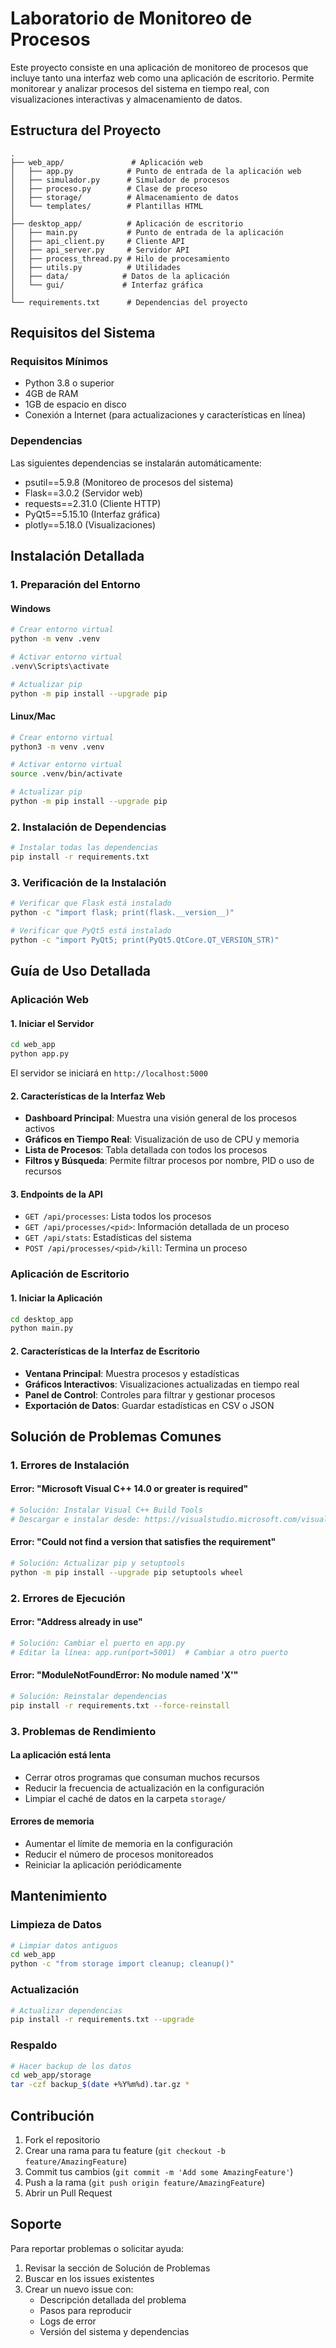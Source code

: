 # Laboratorio de Monitoreo de Procesos

Este proyecto consiste en una aplicación de monitoreo de procesos que incluye tanto una interfaz web como una aplicación de escritorio. Permite monitorear y analizar procesos del sistema en tiempo real, con visualizaciones interactivas y almacenamiento de datos.

## Estructura del Proyecto

```
.
├── web_app/               # Aplicación web
│   ├── app.py            # Punto de entrada de la aplicación web
│   ├── simulador.py      # Simulador de procesos
│   ├── proceso.py        # Clase de proceso
│   ├── storage/          # Almacenamiento de datos
│   └── templates/        # Plantillas HTML
│
├── desktop_app/          # Aplicación de escritorio
│   ├── main.py           # Punto de entrada de la aplicación
│   ├── api_client.py     # Cliente API
│   ├── api_server.py     # Servidor API
│   ├── process_thread.py # Hilo de procesamiento
│   ├── utils.py          # Utilidades
│   ├── data/            # Datos de la aplicación
│   └── gui/             # Interfaz gráfica
│
└── requirements.txt      # Dependencias del proyecto
```

## Requisitos del Sistema

### Requisitos Mínimos
- Python 3.8 o superior
- 4GB de RAM
- 1GB de espacio en disco
- Conexión a Internet (para actualizaciones y características en línea)

### Dependencias
Las siguientes dependencias se instalarán automáticamente:
- psutil==5.9.8 (Monitoreo de procesos del sistema)
- Flask==3.0.2 (Servidor web)
- requests==2.31.0 (Cliente HTTP)
- PyQt5==5.15.10 (Interfaz gráfica)
- plotly==5.18.0 (Visualizaciones)

## Instalación Detallada

### 1. Preparación del Entorno

#### Windows
```bash
# Crear entorno virtual
python -m venv .venv

# Activar entorno virtual
.venv\Scripts\activate

# Actualizar pip
python -m pip install --upgrade pip
```

#### Linux/Mac
```bash
# Crear entorno virtual
python3 -m venv .venv

# Activar entorno virtual
source .venv/bin/activate

# Actualizar pip
python -m pip install --upgrade pip
```

### 2. Instalación de Dependencias
```bash
# Instalar todas las dependencias
pip install -r requirements.txt
```

### 3. Verificación de la Instalación
```bash
# Verificar que Flask está instalado
python -c "import flask; print(flask.__version__)"

# Verificar que PyQt5 está instalado
python -c "import PyQt5; print(PyQt5.QtCore.QT_VERSION_STR)"
```

## Guía de Uso Detallada

### Aplicación Web

#### 1. Iniciar el Servidor
```bash
cd web_app
python app.py
```

El servidor se iniciará en `http://localhost:5000`

#### 2. Características de la Interfaz Web
- **Dashboard Principal**: Muestra una visión general de los procesos activos
- **Gráficos en Tiempo Real**: Visualización de uso de CPU y memoria
- **Lista de Procesos**: Tabla detallada con todos los procesos
- **Filtros y Búsqueda**: Permite filtrar procesos por nombre, PID o uso de recursos

#### 3. Endpoints de la API
- `GET /api/processes`: Lista todos los procesos
- `GET /api/processes/<pid>`: Información detallada de un proceso
- `GET /api/stats`: Estadísticas del sistema
- `POST /api/processes/<pid>/kill`: Termina un proceso

### Aplicación de Escritorio

#### 1. Iniciar la Aplicación
```bash
cd desktop_app
python main.py
```

#### 2. Características de la Interfaz de Escritorio
- **Ventana Principal**: Muestra procesos y estadísticas
- **Gráficos Interactivos**: Visualizaciones actualizadas en tiempo real
- **Panel de Control**: Controles para filtrar y gestionar procesos
- **Exportación de Datos**: Guardar estadísticas en CSV o JSON

## Solución de Problemas Comunes

### 1. Errores de Instalación

#### Error: "Microsoft Visual C++ 14.0 or greater is required"
```bash
# Solución: Instalar Visual C++ Build Tools
# Descargar e instalar desde: https://visualstudio.microsoft.com/visual-cpp-build-tools/
```

#### Error: "Could not find a version that satisfies the requirement"
```bash
# Solución: Actualizar pip y setuptools
python -m pip install --upgrade pip setuptools wheel
```

### 2. Errores de Ejecución

#### Error: "Address already in use"
```bash
# Solución: Cambiar el puerto en app.py
# Editar la línea: app.run(port=5001)  # Cambiar a otro puerto
```

#### Error: "ModuleNotFoundError: No module named 'X'"
```bash
# Solución: Reinstalar dependencias
pip install -r requirements.txt --force-reinstall
```

### 3. Problemas de Rendimiento

#### La aplicación está lenta
- Cerrar otros programas que consuman muchos recursos
- Reducir la frecuencia de actualización en la configuración
- Limpiar el caché de datos en la carpeta `storage/`

#### Errores de memoria
- Aumentar el límite de memoria en la configuración
- Reducir el número de procesos monitoreados
- Reiniciar la aplicación periódicamente

## Mantenimiento

### Limpieza de Datos
```bash
# Limpiar datos antiguos
cd web_app
python -c "from storage import cleanup; cleanup()"
```

### Actualización
```bash
# Actualizar dependencias
pip install -r requirements.txt --upgrade
```

### Respaldo
```bash
# Hacer backup de los datos
cd web_app/storage
tar -czf backup_$(date +%Y%m%d).tar.gz *
```

## Contribución

1. Fork el repositorio
2. Crear una rama para tu feature (`git checkout -b feature/AmazingFeature`)
3. Commit tus cambios (`git commit -m 'Add some AmazingFeature'`)
4. Push a la rama (`git push origin feature/AmazingFeature`)
5. Abrir un Pull Request

## Soporte

Para reportar problemas o solicitar ayuda:
1. Revisar la sección de Solución de Problemas
2. Buscar en los issues existentes
3. Crear un nuevo issue con:
   - Descripción detallada del problema
   - Pasos para reproducir
   - Logs de error
   - Versión del sistema y dependencias 